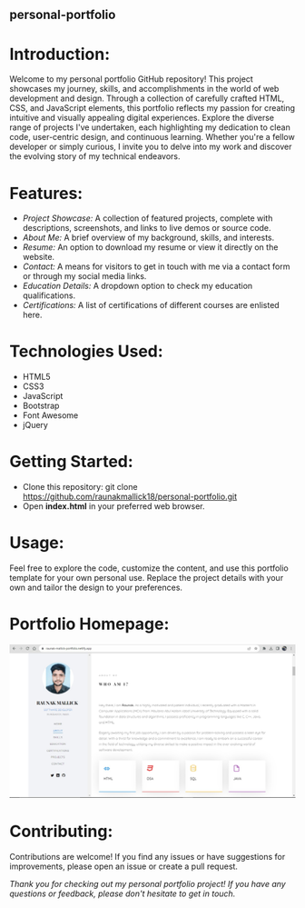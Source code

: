 ## personal-portfolio

# Introduction:
Welcome to my personal portfolio GitHub repository! This project showcases my journey, skills, and accomplishments in the world of web development and design. Through a collection of carefully crafted HTML, CSS, and JavaScript elements, this portfolio reflects my passion for creating intuitive and visually appealing digital experiences. Explore the diverse range of projects I've undertaken, each highlighting my dedication to clean code, user-centric design, and continuous learning. Whether you're a fellow developer or simply curious, I invite you to delve into my work and discover the evolving story of my technical endeavors.

# Features:
  - *Project Showcase:* A collection of featured projects, complete with descriptions, screenshots, and links to live demos or source code.
  - *About Me:* A brief overview of my background, skills, and interests.
  - *Resume:* An option to download my resume or view it directly on the website.
  - *Contact:* A means for visitors to get in touch with me via a contact form or through my social media links.
  - *Education Details:* A dropdown option to check my education qualifications.
  - *Certifications:* A list of certifications of different courses are enlisted here.

# Technologies Used:
  + HTML5
  + CSS3
  + JavaScript
  + Bootstrap
  + Font Awesome
  + jQuery

# Getting Started:
  * Clone this repository: git clone https://github.com/raunakmallick18/personal-portfolio.git
  * Open **index.html** in your preferred web browser.

# Usage:
Feel free to explore the code, customize the content, and use this portfolio template for your own personal use. Replace the project details with your own and tailor the design to your preferences.

# Portfolio Homepage:
![GitHub Logo](https://github.com/raunakmallick18/personal-portfolio/blob/main/portfolio.jpg)


# Contributing:
Contributions are welcome! If you find any issues or have suggestions for improvements, please open an issue or create a pull request.

*Thank you for checking out my personal portfolio project! If you have any questions or feedback, please don't hesitate to get in touch.*
